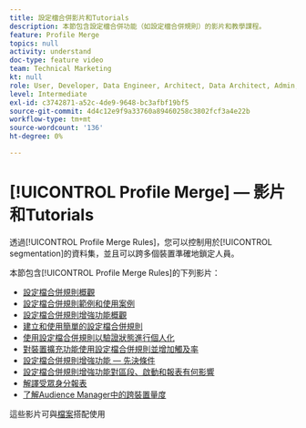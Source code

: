 ```yaml
---
title: 設定檔合併影片和Tutorials
description: 本節包含設定檔合併功能（如設定檔合併規則）的影片和教學課程。
feature: Profile Merge
topics: null
activity: understand
doc-type: feature video
team: Technical Marketing
kt: null
role: User, Developer, Data Engineer, Architect, Data Architect, Admin, Leader
level: Intermediate
exl-id: c3742871-a52c-4de9-9648-bc3afbf19bf5
source-git-commit: 4d4c12e9f9a33760a89460258c3802fcf3a4e22b
workflow-type: tm+mt
source-wordcount: '136'
ht-degree: 0%

---
```


# [!UICONTROL Profile Merge]  — 影片和Tutorials

透過[!UICONTROL Profile Merge Rules]，您可以控制用於[!UICONTROL segmentation]的資料集，並且可以跨多個裝置準確地鎖定人員。

本節包含[!UICONTROL Profile Merge Rules]的下列影片：

* [設定檔合併規則概觀](overview-of-profile-merge-rules.md)
* [設定檔合併規則範例和使用案例](profile-merge-rule-examples-and-use-cases.md)
* [設定檔合併規則增強功能概觀](overview-of-profile-merge-rule-enhancements.md)
* [建立和使用簡單的設定檔合併規則](creating-and-using-simple-profile-merge-rules.md)
* [使用設定檔合併規則以驗證狀態進行個人化](using-profile-merge-rules-to-personalize-in-an-authenticated-state.md)
* [對裝置擴充功能使用設定檔合併規則並增加觸及率](using-profile-merge-rules-for-device-extension-and-increased-reach.md)
* [設定檔合併規則增強功能 — 先決條件](profile-merge-rule-enhancements-pre-requisites.md)
* [設定檔合併規則增強功能對區段、啟動和報表有何影響](how-profile-merge-rule-enhancements-impact-segmentation-activation-and-reporting.md)
* [解譯受眾身分報表](interpret-audience-identity-reporting.md)
* [了解Audience Manager中的跨裝置量度](understanding-cross-device-metrics-in-audience-manager.md)

這些影片可與[檔案](https://experienceleague.adobe.com/docs/audience-manager/user-guide/features/profile-merge-rules/merge-rules-overview.html)搭配使用
